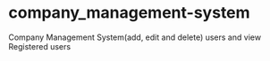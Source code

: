 # company_management-system
Company Management System(add, edit and delete) users and view Registered users
